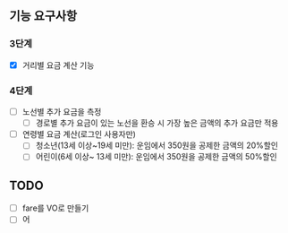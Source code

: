 ## 기능 요구사항
### 3단계
- [x] 거리별 요금 계산 기능
### 4단계
- [ ] 노선별 추가 요금을 측정
    - [ ] 경로별 추가 요금이 있는 노선을 환승 시 가장 높은 금액의 추가 요금만 적용
- [ ] 연령별 요금 계산(로그인 사용자만)
  - [ ] 청소년(13세 이상~19세 미만): 운임에서 350원을 공제한 금액의 20%할인
  - [ ] 어린이(6세 이상~ 13세 미만): 운임에서 350원을 공제한 금액의 50%할인

## TODO
- [ ] fare를 VO로 만들기
- [ ] 어